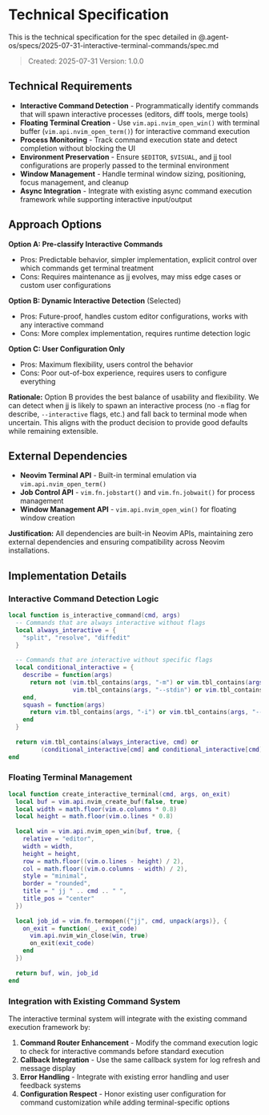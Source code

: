 # Technical Specification

This is the technical specification for the spec detailed in @.agent-os/specs/2025-07-31-interactive-terminal-commands/spec.md

> Created: 2025-07-31
> Version: 1.0.0

## Technical Requirements

- **Interactive Command Detection** - Programmatically identify commands that will spawn interactive processes (editors, diff tools, merge tools)
- **Floating Terminal Creation** - Use `vim.api.nvim_open_win()` with terminal buffer (`vim.api.nvim_open_term()`) for interactive command execution
- **Process Monitoring** - Track command execution state and detect completion without blocking the UI
- **Environment Preservation** - Ensure `$EDITOR`, `$VISUAL`, and jj tool configurations are properly passed to the terminal environment
- **Window Management** - Handle terminal window sizing, positioning, focus management, and cleanup
- **Async Integration** - Integrate with existing async command execution framework while supporting interactive input/output

## Approach Options

**Option A: Pre-classify Interactive Commands**
- Pros: Predictable behavior, simpler implementation, explicit control over which commands get terminal treatment
- Cons: Requires maintenance as jj evolves, may miss edge cases or custom user configurations

**Option B: Dynamic Interactive Detection** (Selected)
- Pros: Future-proof, handles custom editor configurations, works with any interactive command
- Cons: More complex implementation, requires runtime detection logic

**Option C: User Configuration Only**
- Pros: Maximum flexibility, users control the behavior
- Cons: Poor out-of-box experience, requires users to configure everything

**Rationale:** Option B provides the best balance of usability and flexibility. We can detect when jj is likely to spawn an interactive process (no `-m` flag for describe, `--interactive` flags, etc.) and fall back to terminal mode when uncertain. This aligns with the product decision to provide good defaults while remaining extensible.

## External Dependencies

- **Neovim Terminal API** - Built-in terminal emulation via `vim.api.nvim_open_term()`
- **Job Control API** - `vim.fn.jobstart()` and `vim.fn.jobwait()` for process management
- **Window Management API** - `vim.api.nvim_open_win()` for floating window creation

**Justification:** All dependencies are built-in Neovim APIs, maintaining zero external dependencies and ensuring compatibility across Neovim installations.

## Implementation Details

### Interactive Command Detection Logic

```lua
local function is_interactive_command(cmd, args)
  -- Commands that are always interactive without flags
  local always_interactive = {
    "split", "resolve", "diffedit"
  }
  
  -- Commands that are interactive without specific flags
  local conditional_interactive = {
    describe = function(args)
      return not (vim.tbl_contains(args, "-m") or vim.tbl_contains(args, "--message") or 
                  vim.tbl_contains(args, "--stdin") or vim.tbl_contains(args, "--no-edit"))
    end,
    squash = function(args)
      return vim.tbl_contains(args, "-i") or vim.tbl_contains(args, "--interactive")
    end
  }
  
  return vim.tbl_contains(always_interactive, cmd) or 
         (conditional_interactive[cmd] and conditional_interactive[cmd](args))
end
```

### Floating Terminal Management

```lua
local function create_interactive_terminal(cmd, args, on_exit)
  local buf = vim.api.nvim_create_buf(false, true)
  local width = math.floor(vim.o.columns * 0.8)
  local height = math.floor(vim.o.lines * 0.8)
  
  local win = vim.api.nvim_open_win(buf, true, {
    relative = "editor",
    width = width,
    height = height,
    row = math.floor((vim.o.lines - height) / 2),
    col = math.floor((vim.o.columns - width) / 2),
    style = "minimal",
    border = "rounded",
    title = " jj " .. cmd .. " ",
    title_pos = "center"
  })
  
  local job_id = vim.fn.termopen({"jj", cmd, unpack(args)}, {
    on_exit = function(_, exit_code)
      vim.api.nvim_win_close(win, true)
      on_exit(exit_code)
    end
  })
  
  return buf, win, job_id
end
```

### Integration with Existing Command System

The interactive terminal system will integrate with the existing command execution framework by:

1. **Command Router Enhancement** - Modify the command execution logic to check for interactive commands before standard execution
2. **Callback Integration** - Use the same callback system for log refresh and message display
3. **Error Handling** - Integrate with existing error handling and user feedback systems
4. **Configuration Respect** - Honor existing user configuration for command customization while adding terminal-specific options